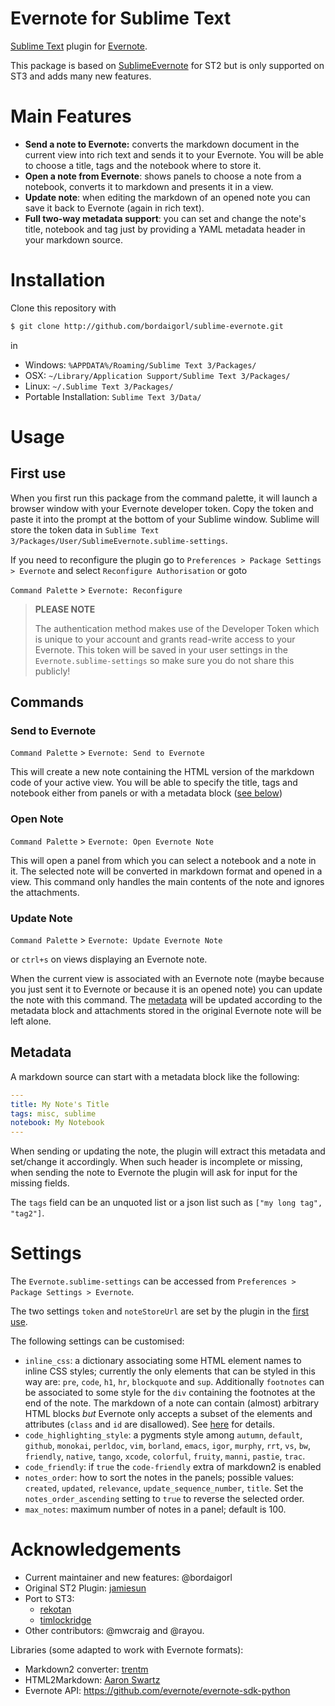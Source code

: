 Evernote for Sublime Text
=========================

[Sublime Text](http://www.sublimetext.com/3) plugin for [Evernote](http://www.evernote.com).

This package is based on [SublimeEvernote](https://github.com/jamiesun/SublimeEvernote) for ST2 but is only supported on ST3 and adds many new features.

# Main Features

 * **Send a note to Evernote:** converts the markdown document in the current view into rich text and sends it to your Evernote. You will be able to choose a title, tags and the notebook where to store it.
 * **Open a note from Evernote**: shows panels to choose a note from a notebook, converts it to markdown and presents it in a view.
 * **Update note**: when editing the markdown of an opened note you can save it back to Evernote (again in rich text).
 * **Full two-way metadata support**: you can set and change the note's title, notebook and tag just by providing a YAML metadata header in your markdown source.

# Installation

Clone this repository with

```sh
$ git clone http://github.com/bordaigorl/sublime-evernote.git
```

in

* Windows: `%APPDATA%/Roaming/Sublime Text 3/Packages/`
* OSX: `~/Library/Application Support/Sublime Text 3/Packages/`
* Linux: `~/.Sublime Text 3/Packages/`
* Portable Installation: `Sublime Text 3/Data/`

# Usage

## First use

When you first run this package from the command palette, it will launch a browser window with your Evernote developer token. Copy the token and paste it into the prompt at the bottom of your Sublime window. Sublime will store the token data in `Sublime Text 3/Packages/User/SublimeEvernote.sublime-settings`.

If you need to reconfigure the plugin go to `Preferences > Package Settings > Evernote` and select `Reconfigure Authorisation` or goto

`Command Palette` > `Evernote: Reconfigure`


> **PLEASE NOTE**
> 
> The authentication method makes use of the Developer Token which is unique to your account and grants read-write access to your Evernote.
> This token will be saved in your user settings in the `Evernote.sublime-settings` so make sure you do not share this publicly! 


## Commands

### Send to Evernote

`Command Palette` > `Evernote: Send to Evernote`

This will create a new note containing the HTML version of the markdown code of your active view.
You will be able to specify the title, tags and notebook either from panels or with a metadata block ([see below](#metadata))

### Open Note

`Command Palette` > `Evernote: Open Evernote Note`

This will open a panel from which you can select a notebook and a note in it.
The selected note will be converted in markdown format and opened in a view.
This command only handles the main contents of the note and ignores the attachments.

### Update Note

`Command Palette` > `Evernote: Update Evernote Note`

or `ctrl+s` on views displaying an Evernote note.

When the current view is associated with an Evernote note (maybe because you just sent it to Evernote or because it is an opened note) you can update the note with this command.
The [metadata](#metadata) will be updated according to the metadata block and attachments stored in the original Evernote note will be left alone.


## Metadata

A markdown source can start with a metadata block like the following:

```yaml
---
title: My Note's Title
tags: misc, sublime
notebook: My Notebook 
---
```

When sending or updating the note, the plugin will extract this metadata and set/change it accordingly. When such header is incomplete or missing, when sending the note to Evernote the plugin will ask for input for the missing fields.

The `tags` field can be an unquoted list or a json list such as `["my long tag", "tag2"]`.

# Settings

The `Evernote.sublime-settings` can be accessed from `Preferences > Package Settings > Evernote`.

The two settings `token` and `noteStoreUrl` are set by the plugin in the [first use](#first-use).

The following settings can be customised:

* `inline_css`: a dictionary associating some HTML element names to inline CSS styles;
  currently the only elements that can be styled in this way are:
  `pre`, `code`, `h1`, `hr`, `blockquote` and `sup`.
  Additionally `footnotes` can be associated to some style for the `div` containing the footnotes at the end of the note.
  The markdown of a note can contain (almost) arbitrary HTML blocks *but* Evernote only accepts a subset of the elements and attributes (`class` and `id` are disallowed).
  See [here](http://dev.evernote.com/doc/articles/enml.php) for details.
* `code_highlighting_style`: a pygments style among
  `autumn`, `default`, `github`, `monokai`, `perldoc`, `vim`,   `borland`, `emacs`, `igor`, `murphy`, `rrt`, `vs`,   `bw`, `friendly`, `native`, `tango`, `xcode`,   `colorful`, `fruity`, `manni`, `pastie`, `trac`.
* `code_friendly`: if `true` the `code-friendly` extra of markdown2 is enabled
* `notes_order`: how to sort the notes in the panels; possible values:
  `created`, `updated`, `relevance`, `update_sequence_number`, `title`.
  Set the `notes_order_ascending` setting to `true` to reverse the selected order.  
* `max_notes`: maximum number of notes in a panel; default is 100.


# Acknowledgements

 * Current maintainer and new features: @bordaigorl
 * Original ST2 Plugin: [jamiesun](https://github.com/jamiesun/SublimeEvernote)
 * Port to ST3:
     - [rekotan](https://github.com/rekotan/SublimeEvernote)
     - [timlockridge](https://github.com/timlockridge/SublimeEvernote)
 * Other contributors: @mwcraig and @rayou.

Libraries (some adapted to work with Evernote formats):

 * Markdown2 converter: [trentm](https://github.com/trentm/python-markdown2/)
 * HTML2Markdown: [Aaron Swartz](https://github.com/aaronsw/html2text)
 * Evernote API: <https://github.com/evernote/evernote-sdk-python>
